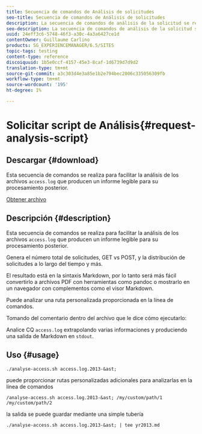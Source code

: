 ```yaml
---
title: Secuencia de comandos de Análisis de solicitudes
seo-title: Secuencia de comandos de Análisis de solicitudes
description: La secuencia de comandos de análisis de la solicitud se realiza para facilitar la análisis de los archivos access.log que producen un informe legible para su posterior procesamiento
seo-description: La secuencia de comandos de análisis de la solicitud se realiza para facilitar la análisis de los archivos access.log que producen un informe legible para su posterior procesamiento
uuid: 24eff3c6-5748-46f3-a30c-4a3a6427ce1d
contentOwner: Guillaume Carlino
products: SG_EXPERIENCEMANAGER/6.5/SITES
topic-tags: testing
content-type: reference
discoiquuid: 1b5e0ccf-4157-45e3-8caf-1d6739d7d9d2
translation-type: tm+mt
source-git-commit: a3c303d4e3a85e1b2e794bec2006c335056309fb
workflow-type: tm+mt
source-wordcount: '195'
ht-degree: 1%

---
```



# Solicitar script de Análisis{#request-analysis-script}

## Descargar {#download}

Esta secuencia de comandos se realiza para facilitar la análisis de los archivos `access.log` que producen un informe legible para su procesamiento posterior.

[Obtener archivo](assets/analyse-access.sh)

## Descripción {#description}

Esta secuencia de comandos se realiza para facilitar la análisis de los archivos `access.log` que producen un informe legible para su procesamiento posterior.

Genera el número total de solicitudes, GET vs POST, y la distribución de solicitudes a lo largo del tiempo y más.

El resultado está en la sintaxis Markdown, por lo tanto será más fácil convertirlo a archivos PDF con herramientas como pandoc o mostrarlo en un navegador con complementos como el visor Markdown.

Puede analizar una ruta personalizada proporcionada en la línea de comandos.

Tomando del comentario dentro del archivo que le dice cómo ejecutarlo:

Analice CQ `access.log` extrapolando varias informaciones y produciendo una salida de Markdown en `stdout`.

## Uso {#usage}

`./analyse-access.sh access.log.2013-&ast;`

puede proporcionar rutas personalizadas adicionales para analizarlas en la línea de comandos

`/analyse-access.sh access.log.2013-&ast; /my/custom/path/1 /my/custom/path/2`

la salida se puede guardar mediante una simple tubería

`./analyse-access.sh access.log.2013-&ast; | tee yr2013.md`
